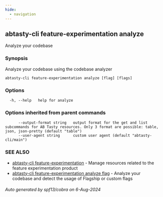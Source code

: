 ```yaml
---
hide:
  - navigation
---
```

## abtasty-cli feature-experimentation analyze

Analyze your codebase

### Synopsis

Analyze your codebase using the codebase analyzer

```
abtasty-cli feature-experimentation analyze [flag] [flags]
```

### Options

```
  -h, --help   help for analyze
```

### Options inherited from parent commands

```
      --output-format string   output format for the get and list subcommands for AB Tasty resources. Only 3 format are possible: table, json, json-pretty (default "table")
      --user-agent string      custom user agent (default "abtasty-cli/main")
```

### SEE ALSO

* [abtasty-cli feature-experimentation](abtasty-cli_feature-experimentation.md)	 - Manage resources related to the feature experimentation product
* [abtasty-cli feature-experimentation analyze flag](abtasty-cli_feature-experimentation_analyze_flag.md)	 - Analyze your codebase and detect the usage of Flagship or custom flags

###### Auto generated by spf13/cobra on 6-Aug-2024
